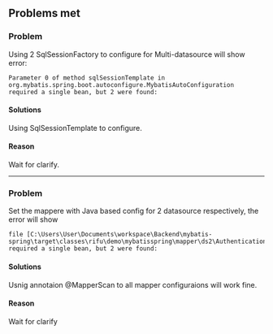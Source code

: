 ## Problems met
### Problem

Using 2 SqlSessionFactory to configure for Multi-datasource will show error: 

```
Parameter 0 of method sqlSessionTemplate in org.mybatis.spring.boot.autoconfigure.MybatisAutoConfiguration required a single bean, but 2 were found:
```

#### Solutions

Using SqlSessionTemplate to configure.

#### Reason

Wait for clarify.

---

### Problem

Set the mappere with Java based config for 2 datasource respectively, the error will show
```
file [C:\Users\User\Documents\workspace\Backend\mybatis-spring\target\classes\rifu\demo\mybatisspring\mapper\ds2\AuthenticationMapper.class] required a single bean, but 2 were found:
```

#### Solutions

Usnig annotaion @MapperScan to all mapper configuraions will work fine.

#### Reason

Wait for clarify
